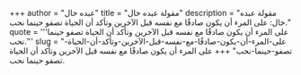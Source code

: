 +++
author = "عبده خال"
title = "مقولة عبده خال"
description = "مقولة عبده خال: على المرء أن يكون صادقًا مع نفسه قبل الآخرين وتأكد أن الحياة تصفو حينما نحب."
quote = '''على المرء أن يكون صادقًا مع نفسه قبل الآخرين وتأكد أن الحياة تصفو حينما نحب.''' 
slug = "على-المرء-أن-يكون-صادقًا-مع-نفسه-قبل-الآخرين-وتأكد-أن-الحياة-تصفو-حينما-نحب"
+++
على المرء أن يكون صادقًا مع نفسه قبل الآخرين وتأكد أن الحياة تصفو حينما نحب.
